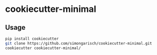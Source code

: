 # cookiecutter-minimal

## Usage

```bash
pip install cookiecutter
git clone https://github.com/simongarisch/cookiecutter-minimal.git
cookiecutter cookiecutter-minimal/
```
